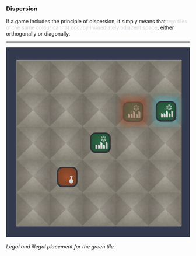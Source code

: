 ### Dispersion

If a game includes the principle of dispersion, it simply means that <span style='color: #d7d5dfff;'>two tiles of the same colour cannot occupy immediately adjacent space</span>, either orthogonally or diagonally.

---

![Dispersion|60](/content/media/world/games/disperse.png)


_Legal and illegal placement for the green tile._